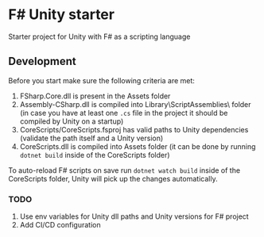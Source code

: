 # F# Unity starter
Starter project for Unity with F# as a scripting language

## Development
Before you start make sure the following criteria are met:
1. FSharp.Core.dll is present in the Assets folder
2. Assembly-CSharp.dll is compiled into Library\ScriptAssemblies\ folder (in case you have at least one `.cs` file in the project it should be compiled by Unity on a startup)
2. CoreScripts/CoreScripts.fsproj has valid paths to Unity dependencies (validate the path itself and a Unity version)
3. CoreScripts.dll is compiled into Assets folder (it can be done by running `dotnet build` inside of the CoreScripts folder)

To auto-reload F# scripts on save run `dotnet watch build` inside of the CoreScripts folder, Unity will pick up the changes automatically.

### TODO
1. Use env variables for Unity dll paths and Unity versions for F# project
2. Add CI/CD configuration
